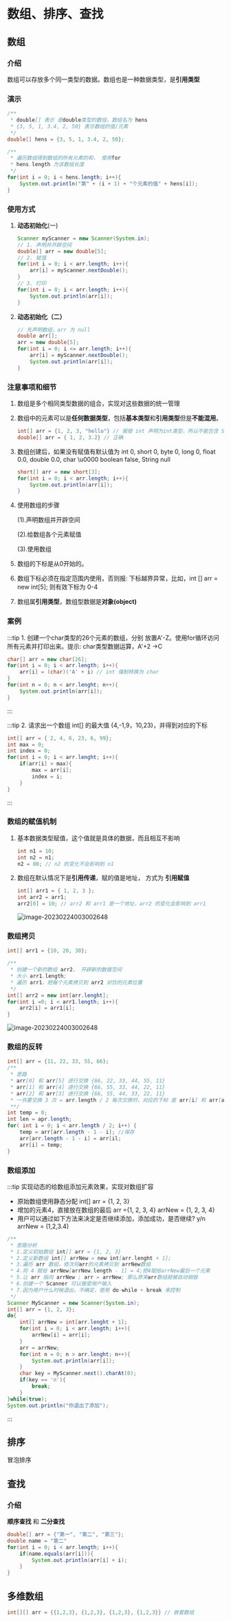 # 数组、排序、查找

## 数组

### 介绍

数组可以存放多个同一类型的数据。数组也是一种数据类型，是**引用类型**

### 演示

```java
/**
 * double[] 表示 是double类型的数组，数组名为 hens
 * {3, 5, 1, 3.4, 2, 50} 表示数组的值/元素
 */
double[] hens = {3, 5, 1, 3.4, 2, 50};

/**
 * 遍历数组得到数组的所有元素的和， 使用for
 * hens.length 为该数组长度
 */
for(int i = 0; i < hens.length; i++){
    System.out.println("第" + (i + 1) + "个元素的值" + hens[i]);
}
```

### 使用方式

1. **动态初始化**(一)

   ```java
   Scanner myScanner = new Scanner(System.in);
   // 1. 声明并开辟空间
   double[] arr = new double[5];
   // 2. 赋值
   for(int i = 0; i < arr.length; i++){
       arr[i] = myScanner.nextDouble();
   }
   // 3. 打印
   for(int i = 0; i < arr.length; i++){
       System.out.println(arr[i]);
   }
   ```

2. **动态初始化（二）**

   ```java
   // 先声明数组，arr 为 null
   double arr[];
   arr = new double[5];
   for(int i = 0; i <= arr.length; i++){
       arr[i] = myScanner.nextDouble();
       System.out.println(arr[i]);
   }
   ```

### 注意事项和细节

1. 数组是多个相同类型数据的组合，实现对这些数据的统一管理

2. 数组中的元素可以是**任何数据类型**，包括**基本类型**和**引用类型**但是**不能混用**。

   ```java
   int[] arr = {1, 2, 3, "hello"} // 报错 int 声明为int类型，所以不能包含 String
   double[] arr = { 1, 2, 3.2} // 正确
   ```

3. 数组创建后，如果没有赋值有默认值为 int 0, short 0, byte 0, long 0, float 0.0, double 0.0, char \u0000 boolean false, String null

   ```java
   short[] arr = new short[3];
   for(int i = 0; i < arr.length; i++){
       System.out.println(arr[i]);
   } 
   ```

4. 使用数组的步骤 

   (1).声明数组并开辟空间 

   (2).给数组各个元素赋值 

   (3).使用数组

5. 数组的下标是从0开始的。

6. 数组下标必须在指定范围内使用，否则报: 下标越界异常，比如，int [] arr = new int[5]; 则有效下标为 0-4

7. 数组属**引用类型**，数组型数据是**对象(object)**

### 案例
:::tip 1. 创建一个char类型的26个元素的数组，分别 放置A'-Z。使用for循环访问所有元素并打印出来。提示: char类型数据运算，A'+2 ->C
```java
char[] arr = new char[26];
for(int i = 0; i < arr.length; i++){
    arr[i] = (char)('A' + i) // int 强制转换为 char
}
for(int n = 0; n < arr.lenght; n++){
    System.out.println(arr[i]);
}
```
:::

:::tip 2. 请求出一个数组 int[] 的最大值 {4,-1,9，10,23}，并得到对应的下标
```java
int[] arr = { 2, 4, 6, 23, 6, 99};
int max = 0;
int index = 0;
for(int i = 0; i < arr.lenght; i++){
    if(arr[i] > max){
        max = arr[i];
        index = i;
    }
}
```
:::


### 数组的赋值机制

1. 基本数据类型赋值，这个值就是具体的数据，而且相互不影响

   ```java
   int n1 = 10;
   int n2 = n1;
   n2 = 80; // n2 的变化不会影响到 n1
   ```

2. 数组在默认情况下是**引用传递**，赋的值是地址， 方式为 **引用赋值**

   ```java
   int[] arr1 = { 1, 2, 3 };
   int arr2 = arr1;
   arr2[0] = 10; // arr2 和 arr1 是一个地址，arr2 的变化会影响到 arr1
   ```

   ![image-20230224003002648](./image/16.png)

### 数组拷贝

```java
int[] arr1 = {10, 20, 30};

/**
 * 创建一个新的数组 arr2， 开辟新的数据空间
 * 大小 arr1.length;
 * 遍历 arr1，把每个元素拷贝到 arr2 对饮的元素位置
 */
int[] arr2 = new int[arr.lenght];
for(int i =0; i < arr1.length; i++){
    arr2[i] = arr1[i];
}
```

![image-20230224003002648](./image/17.png)

### 数组的反转

```java
int[] arr = {11, 22, 33, 55, 66};
/**
 * 思路
 * arr[0] 和 arr[5] 进行交换 {66, 22, 33, 44, 55, 11}
 * arr[1] 和 arr[4] 进行交换 {66, 55, 33, 44, 22, 11}
 * arr[2] 和 arr[3] 进行交换 {66, 55, 44, 33, 22, 11}
 * 一共要交换 3 次 = arr.length / 2 每次交换时，对应的下标 是 arr[i] 和 arr[arr.length - 1 -i]
 **/
int temp = 0;
int len = apr.length;
for( int i = 0; i < arr.length / 2; i++) {
    temp = arr[arr.length - 1 - i]; //保存
    arr[arr.length - 1 - i] = arr[il;
    arr[i] = temp;
}
```

### 数组添加
:::tip 实现动态的给数组添加元素效果，实现对数组扩容
- 原始数组使用静态分配 int[] arr = {1, 2, 3}
- 增加的元素4，直接放在数组的最后 arr ={1, 2, 3, 4}  arrNew = {1, 2, 3, 4}
- 用户可以通过如下方法来决定是否继续添加，添加成功，是否继续? y/n
arrNew = (1,2,3.4)
```java
/**
 * 思路分析
 * 1.定义初始数组 int[] arr = {1, 2, 3}
 * 2.定义新数组 int[] arrNew = new int[arr.lenght + 1];
 * 3.遍历 arr 数组，依次将arr的元素拷贝到 arrNew数组
 * 4.将 4 赋给 arrNew[arrNew.length - 1] = 4;把4赋给arrNew最后一个元素
 * 5.让 arr 指向 arrNew ; arr = arrNew; 那么原来arr数组就被自动销毁
 * 6.创建一个 Scanner 可以接受用户输入
 * 7.因为用户什么时候退出，不确定，使用 do-while + break 来控制
 */
Scanner MyScanner = new Scanner(System.in);
int[] arr = {1, 2, 3};
do{
    int[] arrNew = int[arr.lenght + 1];
    for(int i = 0; i < arr.length; i++){
        arrNew[i] = arr[i];
    }
    arr = arrNew;
    for(int n = 0; n > arr.lenght; n++){
        System.out.println(arr[i]);
    }
    char key = MyScanner.next().charAt(0);
    if(key == 'n'){
        break;
    }
}while(true);
System.out.println("你退出了添加");
```
:::

## 排序

冒泡排序

## 查找

### 介绍

**顺序查找** 和 **二分查找**

```java
double[] arr = {"第一", "第二", "第三"};
double name = "第二"
for(int i = 0; i < arr.length; i++){
    if(name.equals(arr[i])){
        System.out.println(arr[i] + i);
    }
}
```



## 多维数组

```java
int[][] arr = {{1,2,3}, {1,2,3}, {1,2,3}, {1,2,3}} // 嵌套数组
```




<style scoped>
/deep/ .line-numbers-mode pre {
  margin-left: 0 !important;
}
/deep/ .line-numbers-mode .line-numbers {
  display: none !important;
}
/deep/ .line-numbers-mode::after {
  display: none !important;
}
</style>